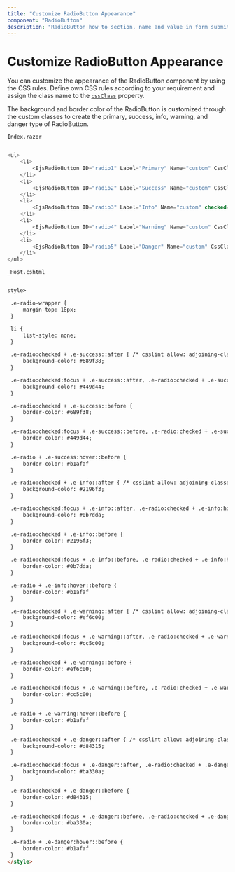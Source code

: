 ```yaml
---
title: "Customize RadioButton Appearance"
component: "RadioButton"
description: "RadioButton how to section, name and value in form submit, customize RadioButton appearance."
---
```


# Customize RadioButton Appearance

You can customize the appearance of the RadioButton component by using the CSS rules.
Define own CSS rules according to your requirement and assign the class name to the [`cssClass`](https://help.syncfusion.com/cr/cref_files/aspnetcore-blazor/Syncfusion.EJ2.RazorComponents~Syncfusion.EJ2.RazorComponents.Buttons.EjsRadioButton~CssClass.html) property.

The background and border color of the RadioButton is customized through the custom classes to create the primary, success, info, warning, and danger type of RadioButton.

`Index.razor`

```csharp

<ul>
    <li>
        <EjsRadioButton ID="radio1" Label="Primary" Name="custom" CssClass="e-primary"></EjsRadioButton>
    </li>
    <li>
        <EjsRadioButton ID="radio2" Label="Success" Name="custom" CssClass="e-success"></EjsRadioButton>
    </li>
    <li>
        <EjsRadioButton ID="radio3" Label="Info" Name="custom" checked="true" CssClass="e-info"></EjsRadioButton>
    </li>
    <li>
        <EjsRadioButton ID="radio4" Label="Warning" Name="custom" CssClass="e-warning"></EjsRadioButton>
    </li>
    <li>
        <EjsRadioButton ID="radio5" Label="Danger" Name="custom" CssClass="e-danger"></EjsRadioButton>
    </li>
</ul>

  ```

  `_Host.cshtml`

   ```html

   style>

    .e-radio-wrapper {
        margin-top: 18px;
    }

    li {
        list-style: none;
    }

    .e-radio:checked + .e-success::after { /* csslint allow: adjoining-classes */
        background-color: #689f38;
    }

    .e-radio:checked:focus + .e-success::after, .e-radio:checked + .e-success:hover::after { /* csslint allow: adjoining-classes */
        background-color: #449d44;
    }

    .e-radio:checked + .e-success::before {
        border-color: #689f38;
    }

    .e-radio:checked:focus + .e-success::before, .e-radio:checked + .e-success:hover::before { /* csslint allow: adjoining-classes */
        border-color: #449d44;
    }

    .e-radio + .e-success:hover::before {
        border-color: #b1afaf
    }

    .e-radio:checked + .e-info::after { /* csslint allow: adjoining-classes */
        background-color: #2196f3;
    }

    .e-radio:checked:focus + .e-info::after, .e-radio:checked + .e-info:hover::after { /* csslint allow: adjoining-classes */
        background-color: #0b7dda;
    }

    .e-radio:checked + .e-info::before {
        border-color: #2196f3;
    }

    .e-radio:checked:focus + .e-info::before, .e-radio:checked + .e-info:hover::before {
        border-color: #0b7dda;
    }

    .e-radio + .e-info:hover::before {
        border-color: #b1afaf
    }

    .e-radio:checked + .e-warning::after { /* csslint allow: adjoining-classes */
        background-color: #ef6c00;
    }

    .e-radio:checked:focus + .e-warning::after, .e-radio:checked + .e-warning:hover::after { /* csslint allow: adjoining-classes */
        background-color: #cc5c00;
    }

    .e-radio:checked + .e-warning::before {
        border-color: #ef6c00;
    }

    .e-radio:checked:focus + .e-warning::before, .e-radio:checked + .e-warning:hover::before {
        border-color: #cc5c00;
    }

    .e-radio + .e-warning:hover::before {
        border-color: #b1afaf
    }

    .e-radio:checked + .e-danger::after { /* csslint allow: adjoining-classes */
        background-color: #d84315;
    }

    .e-radio:checked:focus + .e-danger::after, .e-radio:checked + .e-danger:hover::after { /* csslint allow: adjoining-classes */
        background-color: #ba330a;
    }

    .e-radio:checked + .e-danger::before {
        border-color: #d84315;
    }

    .e-radio:checked:focus + .e-danger::before, .e-radio:checked + .e-danger:hover::before {
        border-color: #ba330a;
    }

    .e-radio + .e-danger:hover::before {
        border-color: #b1afaf
    }
</style>

  ```
